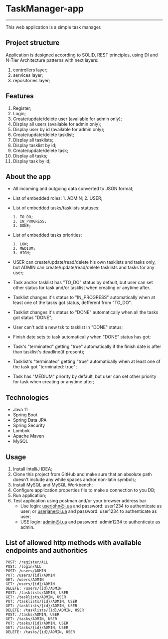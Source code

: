 # TaskManager-app
_____________________________
This web application is a simple task manager.

Project structure
-----------
Application is designed according to SOLID, REST principles, using DI and N-Tier Architecture patterns with next layers:
1. controllers layer;
2. services layer;
3. repositories layer;

Features
-----------
1. Register;
2. Login;
3. Create/update/delete user (available for admin only);
4. Display all users (available for admin only);
5. Display user by id (available for admin only);
6. Create/update/delete tasklist;
7. Display all tasklists;
8. Display tasklist by id;
9. Create/update/delete task;
10. Display all tasks;
11. Display task by id;

About the app
-----------
* All incoming and outgoing data converted to JSON format;
* List of embedded roles:
      1. ADMIN;
      2. USER;
* List of embedded tasks/tasklists statuses:

      1. TO_DO;
      2. IN_PROGRESS;
      3. DONE;
* List of embedded tasks priorities:

      1. LOW;
      2. MEDIUM;
      3. HIGH;
* USER can create/update/read/delete his own tasklists and tasks only, but ADMIN can create/update/read/delete tasklists and tasks for any user;
* Task and/or tasklist has "TO_DO" status by default, but user can set other status for task and/or tasklist when creating or anytime after.
* Tasklist changes it's status to "IN_PROGRESS" automatically when at least one of the tasks got status, defferent from "TO_DO".
* Tasklist changes it's status to "DONE" automatically when all the tasks got status "DONE";
* User can't add a new tsk to tasklist in "DONE" status;
* Finish date sets to task automatically when "DONE" status has got;
* Task's "terminated" getting "true" automatically if the finish date is after than tasklist's deadline(if present);
* Tasklist's "terminated" getting "true" automatically when at least one of the task got "terminated: true";
* Task has "MEDIUM" priority by default, but user can set other priority for task when creating or anytime after;

Technologies
-----------
* Java 11
* Spring Boot
* Spring Data JPA
* Spring Security
* Lombok
* Apache Maven
* MySQL

Usage
-----------
1. Install IntelliJ IDEA;
2. Clone this project from GitHub and make sure that an absolute path doesn't include any white spaces and/or non-latin
   symbols;
3. Install MySQL and MySQL Workbench;
4. Configure application.properties file to make a connection to you DB;
5. Run application;
6. Test application using postman and/or your browser address bar
   * Use login: userjohn@i.ua and password: user1234 to authenticate as user;
             or userjane@i.ua and password: user1234 to authenticate as user;
   * USE login: admin@i.ua and password: admin1234 to authenticate as admin.

List of allowed http methods with available endpoints and authorities
-----------
```
POST: /register/ALL
POST: /login/ALL
POST: /users/ADMIN
PUT: /users/{id}/ADMIN
GET: /users/ADMIN
GET: /users/{id}/ADMIN
DELETE: /users/{id}/ADMIN
POST: /tasklists/ADMIN, USER
GET: /tasklists/ADMIN, USER
PUT: /tasklists/{id}/ADMIN, USER
GET: /tasklists/{id}/ADMIN, USER
DELETE: /tasklists/{id}/ADMIN, USER
POST: /tasks/ADMIN, USER
GET: /tasks/ADMIN, USER
PUT: /tasks/{id}/ADMIN, USER
GET: /tasks/{id}/ADMIN, USER
DELETE: /tasks/{id}/ADMIN, USER
```

